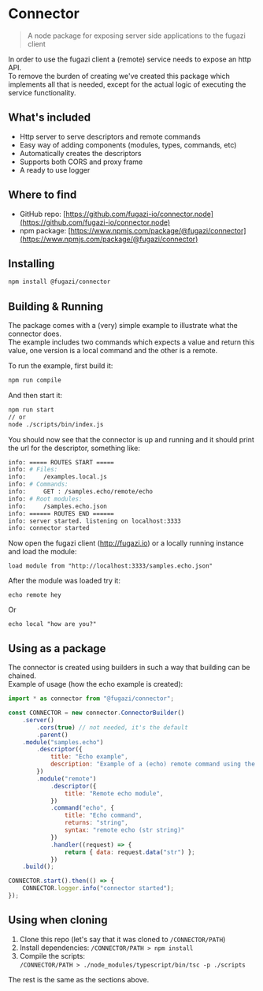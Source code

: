 # Connector

> A node package for exposing server side applications to the fugazi client

In order to use the fugazi client a (remote) service needs to expose an http API.  
To remove the burden of creating we've created this package which implements all that is needed, except for the actual 
logic of executing the service functionality.

## What's included
 - Http server to serve descriptors and remote commands
 - Easy way of adding components (modules, types, commands, etc)
 - Automatically creates the descriptors
 - Supports both CORS and proxy frame
 - A ready to use logger
 
## Where to find
 - GitHub repo: [https://github.com/fugazi-io/connector.node](https://github.com/fugazi-io/connector.node)
 - npm package: [https://www.npmjs.com/package/@fugazi/connector](https://www.npmjs.com/package/@fugazi/connector)

## Installing
```bash
npm install @fugazi/connector
```

## Building & Running
The package comes with a (very) simple example to illustrate what the connector does.  
The example includes two commands which expects a value and return this value, one version is a local command and 
  the other is a remote.

To run the example, first build it:
```bash
npm run compile
```

And then start it:

```bash
npm run start
// or
node ./scripts/bin/index.js
```

You should now see that the connector is up and running and it should print the url for the descriptor, something like:

```bash
info: ===== ROUTES START =====
info: # Files:
info:     /examples.local.js
info: # Commands:
info:     GET : /samples.echo/remote/echo
info: # Root modules:
info:     /samples.echo.json
info: ====== ROUTES END ======
info: server started. listening on localhost:3333
info: connector started
```


Now open the fugazi client (http://fugazi.io) or a locally running instance and load the module:  
```fugazi
load module from "http://localhost:3333/samples.echo.json"
```

After the module was loaded try it:  
```fugazi
echo remote hey
```
Or 
```fugazi
echo local "how are you?"
```

## Using as a package
The connector is created using builders in such a way that building can be chained.  
Example of usage (how the echo example is created):
```javascript
import * as connector from "@fugazi/connector";

const CONNECTOR = new connector.ConnectorBuilder()
	.server()
		.cors(true) // not needed, it's the default
		.parent()
	.module("samples.echo")
		.descriptor({
			title: "Echo example",
			description: "Example of a (echo) remote command using the node connector"
		})
		.module("remote")
			.descriptor({
				title: "Remote echo module",
			})
			.command("echo", {
				title: "Echo command",
				returns: "string",
				syntax: "remote echo (str string)"
			})
			.handler((request) => {
				return { data: request.data("str") };
			})
	.build();

CONNECTOR.start().then(() => {
	CONNECTOR.logger.info("connector started");
});
```

## Using when cloning
1. Clone this repo (let's say that it was cloned to `/CONNECTOR/PATH`)
2. Install dependencies: `/CONNECTOR/PATH > npm install`
3. Compile the scripts:  
`/CONNECTOR/PATH > ./node_modules/typescript/bin/tsc -p ./scripts`

The rest is the same as the sections above.